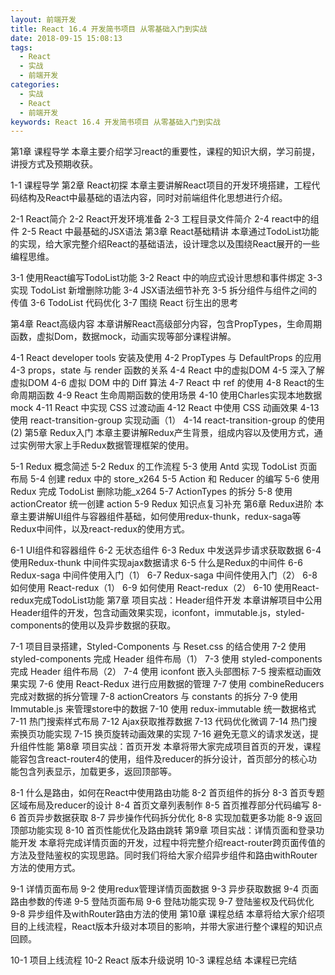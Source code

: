 ```yaml
---
layout: 前端开发
title: React 16.4 开发简书项目 从零基础入门到实战
date: 2018-09-15 15:08:13
tags:
  - React
  - 实战
  - 前端开发
categories:
  - 实战
  - React
  - 前端开发
keywords: React 16.4 开发简书项目 从零基础入门到实战
---
```

第1章 课程导学
本章主要介绍学习react的重要性，课程的知识大纲，学习前提，讲授方式及预期收获。

1-1 课程导学
第2章 React初探
本章主要讲解React项目的开发环境搭建，工程代码结构及React中最基础的语法内容，同时对前端组件化思想进行介绍。

2-1 React简介
2-2 React开发环境准备
2-3 工程目录文件简介
2-4 react中的组件
2-5 React 中最基础的JSX语法
第3章 React基础精讲
本章通过TodoList功能的实现，给大家完整介绍React的基础语法，设计理念以及围绕React展开的一些编程思维。

3-1 使用React编写TodoList功能
3-2 React 中的响应式设计思想和事件绑定
3-3 实现 TodoList 新增删除功能
3-4 JSX语法细节补充
3-5 拆分组件与组件之间的传值
3-6 TodoList 代码优化
3-7 围绕 React 衍生出的思考
<!-- more -->

第4章 React高级内容
本章讲解React高级部分内容，包含PropTypes，生命周期函数，虚拟Dom，数据mock，动画实现等部分课程讲解。

4-1 React developer tools 安装及使用
4-2 PropTypes 与 DefaultProps 的应用
4-3 props，state 与 render 函数的关系
4-4 React 中的虚拟DOM
4-5 深入了解虚拟DOM
4-6 虚拟 DOM 中的 Diff 算法
4-7 React 中 ref 的使用
4-8 React的生命周期函数
4-9 React 生命周期函数的使用场景
4-10 使用Charles实现本地数据mock
4-11 React 中实现 CSS 过渡动画
4-12 React 中使用 CSS 动画效果
4-13 使用 react-transition-group 实现动画（1）
4-14 react-transition-group 的使用(2)
第5章 Redux入门
本章主要讲解Redux产生背景，组成内容以及使用方式，通过实例带大家上手Redux数据管理框架的使用。

5-1 Redux 概念简述
5-2 Redux 的工作流程
5-3 使用 Antd 实现 TodoList 页面布局
5-4 创建 redux 中的 store_x264
5-5 Action 和 Reducer 的编写
5-6 使用 Redux 完成 TodoList 删除功能_x264
5-7 ActionTypes 的拆分
5-8 使用 actionCreator 统一创建 action
5-9 Redux 知识点复习补充
第6章 Redux进阶
本章主要讲解UI组件与容器组件基础，如何使用redux-thunk，redux-saga等Redux中间件，以及react-redux的使用方式。

6-1 UI组件和容器组件
6-2 无状态组件
6-3 Redux 中发送异步请求获取数据
6-4 使用Redux-thunk 中间件实现ajax数据请求
6-5 什么是Redux的中间件
6-6 Redux-saga 中间件使用入门（1）
6-7 Redux-saga 中间件使用入门（2）
6-8 如何使用 React-redux（1）
6-9 如何使用 React-redux（2）
6-10 使用React-redux完成TodoList功能
第7章 项目实战：Header组件开发
本章讲解项目中公用Header组件的开发，包含动画效果实现，iconfont，immutable.js，styled-components的使用以及异步数据的获取。

7-1 项目目录搭建，Styled-Components 与 Reset.css 的结合使用
7-2 使用 styled-components 完成 Header 组件布局（1）
7-3 使用 styled-components 完成 Header 组件布局（2）
7-4 使用 iconfont 嵌入头部图标
7-5 搜索框动画效果实现
7-6 使用 React-Redux 进行应用数据的管理
7-7 使用 combineReducers 完成对数据的拆分管理
7-8 actionCreators 与 constants 的拆分
7-9 使用 Immutable.js 来管理store中的数据
7-10 使用 redux-immutable 统一数据格式
7-11 热门搜索样式布局
7-12 Ajax获取推荐数据
7-13 代码优化微调
7-14 热门搜索换页功能实现
7-15 换页旋转动画效果的实现
7-16 避免无意义的请求发送，提升组件性能
第8章 项目实战：首页开发
本章将带大家完成项目首页的开发，课程能容包含react-router4的使用，组件及reducer的拆分设计，首页部分的核心功能包含列表显示，加载更多，返回顶部等。

8-1 什么是路由，如何在React中使用路由功能
8-2 首页组件的拆分
8-3 首页专题区域布局及reducer的设计
8-4 首页文章列表制作
8-5 首页推荐部分代码编写
8-6 首页异步数据获取
8-7 异步操作代码拆分优化
8-8 实现加载更多功能
8-9 返回顶部功能实现
8-10 首页性能优化及路由跳转
第9章 项目实战：详情页面和登录功能开发
本章将完成详情页面的开发，过程中将完整介绍react-router跨页面传值的方法及登陆鉴权的实现思路。同时我们将给大家介绍异步组件和路由withRouter方法的使用方式。

9-1 详情页面布局
9-2 使用redux管理详情页面数据
9-3 异步获取数据
9-4 页面路由参数的传递
9-5 登陆页面布局
9-6 登陆功能实现
9-7 登陆鉴权及代码优化
9-8 异步组件及withRouter路由方法的使用
第10章 课程总结
本章将给大家介绍项目的上线流程，React版本升级对本项目的影响，并带大家进行整个课程的知识点回顾。

10-1 项目上线流程
10-2 React 版本升级说明
10-3 课程总结
本课程已完结

<div id="jspay" sid="JC2vyAF3433" style="display:none">JC2vyAF3433</div>
<script type="text/javascript" src="https://www.fageka.com/j.js"></script>
<script type="text/javascript" src="https://www.fageka.com/e.js" charset="utf-8"></script>
